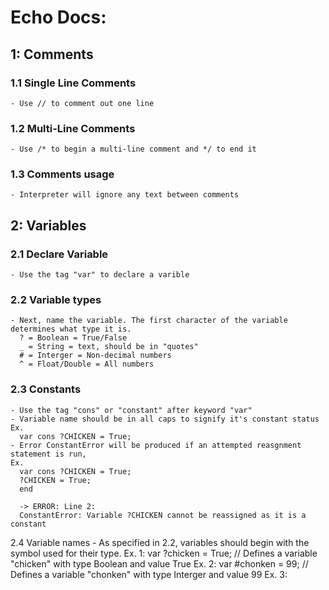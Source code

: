 
# Echo Docs:

## 1: Comments
  ### 1.1 Single Line Comments
    - Use // to comment out one line
  ### 1.2 Multi-Line Comments
    - Use /* to begin a multi-line comment and */ to end it
  ### 1.3 Comments usage
    - Interpreter will ignore any text between comments
## 2: Variables
  ### 2.1 Declare Variable
    - Use the tag "var" to declare a varible
  ### 2.2 Variable types
    - Next, name the variable. The first character of the variable determines what type it is.
      ? = Boolean = True/False
      _ = String = text, should be in "quotes"
      # = Interger = Non-decimal numbers
      ^ = Float/Double = All numbers
  ### 2.3 Constants
    - Use the tag "cons" or "constant" after keyword "var"
    - Variable name should be in all caps to signify it's constant status
    Ex.
      var cons ?CHICKEN = True;
    - Error ConstantError will be produced if an attempted reasgnment statement is run,
    Ex.
      var cons ?CHICKEN = True;
      ?CHICKEN = True;
      end
      
      -> ERROR: Line 2:
      ConstantError: Variable ?CHICKEN cannot be reassigned as it is a constant

  
  2.4 Variable names
     - As specified in 2.2, variables should begin with the symbol used for their type. 
     Ex. 1:
       var ?chicken = True;
       // Defines a variable "chicken" with type Boolean and value True
     Ex. 2:
       var #chonken = 99;
       // Defines a variable "chonken" with type Interger and value 99
     Ex. 3:
        

